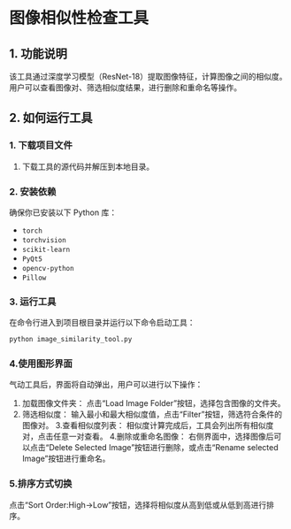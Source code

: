 # 图像相似性检查工具

## 1. 功能说明

该工具通过深度学习模型（ResNet-18）提取图像特征，计算图像之间的相似度。用户可以查看图像对、筛选相似度结果，进行删除和重命名等操作。

## 2. 如何运行工具

### 1. 下载项目文件
1. 下载工具的源代码并解压到本地目录。

### 2. 安装依赖
确保你已安装以下 Python 库：
- `torch`
- `torchvision`
- `scikit-learn`
- `PyQt5`
- `opencv-python`
- `Pillow`

### 3. 运行工具
在命令行进入到项目根目录并运行以下命令启动工具：
```bash
python image_similarity_tool.py
```

### 4.使用图形界面
气动工具后，界面将自动弹出，用户可以进行以下操作：
1. 加载图像文件夹：
点击“Load Image Folder”按钮，选择包含图像的文件夹。
2. 筛选相似度：
输入最小和最大相似度值，点击“Filter”按钮，筛选符合条件的图像对。
3.查看相似度列表：
相似度计算完成后，工具会列出所有相似度对，点击任意一对查看。
4.删除或重命名图像：
右侧界面中，选择图像后可以点击“Delete Selected Image”按钮进行删除，或点击“Rename selected Image”按钮进行重命名。

### 5.排序方式切换
点击“Sort Order:High→Low”按钮，选择将相似度从高到低或从低到高进行排序。
